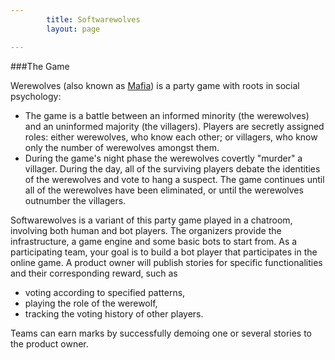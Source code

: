 ```yaml
---
        title: Softwarewolves
        layout: page

---
```


###The Game
<style typ="text/css">
    #menu_game, #menu_game a, #menu_game a:visited, #menu_game a:hover {
        background: #202021;
        color:white;
        font-weight:normal;
    }
</style>
Werewolves (also known as <a href="http://en.wikipedia.org/wiki/Mafia_(party_game)">Mafia</a>) is a party game with roots in social psychology: 
- The game is a battle between an informed minority (the werewolves) and an uninformed majority (the villagers). Players are secretly assigned roles: either werewolves, who know each other; or villagers, who know only the number of werewolves amongst them. 
- During the game's night phase the werewolves covertly "murder" a villager. During the day, all of the surviving players debate the identities of the werewolves and vote to hang a suspect. The game continues until all of the werewolves have been eliminated, or until the werewolves outnumber the villagers.

Softwarewolves is a variant of this party game played in a chatroom, involving both human and bot players. The organizers provide the infrastructure, a game engine and some basic bots to start from. As a participating team, your goal is to build a bot player that participates in the online game. A product owner will publish stories for specific functionalities and their corresponding reward, such as
* voting according to specified patterns,
* playing the role of the werewolf,
* tracking the voting history of other players.

Teams can earn marks by successfully demoing one or several stories to the product owner.





